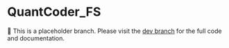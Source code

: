 # QuantCoder_FS

🔬 This is a placeholder branch. Please visit the [dev branch](https://github.com/SL-Mar/quantcoder-backend/tree/dev) for the full code and documentation.
